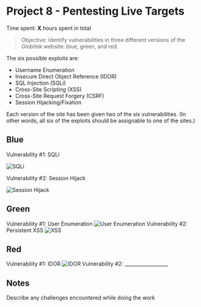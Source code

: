 # Project 8 - Pentesting Live Targets

Time spent: **X** hours spent in total

> Objective: Identify vulnerabilities in three different versions of the Globitek website: blue, green, and red.

The six possible exploits are:
* Username Enumeration
* Insecure Direct Object Reference (IDOR)
* SQL Injection (SQLi)
* Cross-Site Scripting (XSS)
* Cross-Site Request Forgery (CSRF)
* Session Hijacking/Fixation

Each version of the site has been given two of the six vulnerabilities. (In other words, all six of the exploits should be assignable to one of the sites.)

## Blue

Vulnerability #1: SQLi

![SQLi]()

Vulnerability #2: Session Hijack

![Session Hijack]()

## Green

Vulnerability #1: User Enumeration
![User Enumeration]()
Vulnerability #2: Persistent XSS
![XSS]()

## Red

Vulnerability #1: IDOR
![IDOR]()
Vulnerability #2: __________________


## Notes

Describe any challenges encountered while doing the work
